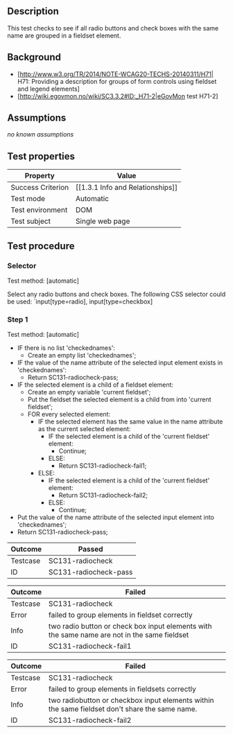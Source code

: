 

## Description
This test checks to see if all radio buttons and check boxes with the same name are grouped in a fieldset element.


## Background
- [http://www.w3.org/TR/2014/NOTE-WCAG20-TECHS-20140311/H71| H71: Providing a description for groups of form controls using fieldset and legend elements]
- [http://wiki.egovmon.no/wiki/SC3.3.2#ID:_H71-2|eGovMon test H71-2]


## Assumptions
*no known assumptions*


## Test properties
| Property          | Value
|-------------------|----
| Success Criterion | [[1.3.1 Info and Relationships]]
| Test mode         | Automatic
| Test environment  | DOM
| Test subject      | Single web page


## Test procedure

### Selector
Test method: [automatic]

Select any radio buttons and check boxes. The following CSS selector could be used:
`input[type=radio], input[type=checkbox]

### Step 1
Test method: [automatic]

- IF there is no list 'checkednames':
  - Create an empty list 'checkednames';
- IF the value of the name attribute of the selected input element exists in 'checkednames':
  - Return SC131-radiocheck-pass;
- IF the selected element is a child of a fieldset element:
  - Create an empty variable 'current fieldset';
  - Put the fieldset the selected element is a child from into 'current fieldset';
  - FOR every selected element:
    - IF the selected element has the same value in the name attribute as the current selected element:
      - IF the selected element is a child of the 'current fieldset' element:
        - Continue;
      - ELSE:
        - Return SC131-radiocheck-fail1;
    - ELSE:
      - IF the selected element is a child of the 'current fieldset' element:
        - Return SC131-radiocheck-fail2;
      - ELSE:
        - Continue;
- Put the value of the name attribute of the selected input element into 'checkednames';
- Return SC131-radiocheck-pass;


| Outcome  | Passed
|----------|-----
| Testcase | SC131-radiocheck
| ID       | SC131-radiocheck-pass

| Outcome  | Failed
|----------|-----
| Testcase | SC131-radiocheck
| Error    | failed to group elements in fieldset correctly
| Info     | two radio button or check box input elements with the same name are not in the same fieldset
| ID       |  SC131-radiocheck-fail1

| Outcome  | Failed
|----------|-----
| Testcase | SC131-radiocheck
| Error    | failed to group elements in fieldsets correctly
| Info     | two radiobutton or checkbox input elements within the same fieldset don't share the same name.
| ID       |  SC131-radiocheck-fail2
